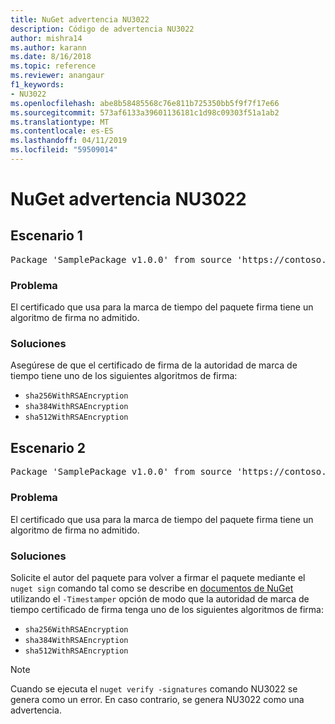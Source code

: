 ```yaml
---
title: NuGet advertencia NU3022
description: Código de advertencia NU3022
author: mishra14
ms.author: karann
ms.date: 8/16/2018
ms.topic: reference
ms.reviewer: anangaur
f1_keywords:
- NU3022
ms.openlocfilehash: abe8b58485568c76e811b725350bb5f9f7f17e66
ms.sourcegitcommit: 573af6133a39601136181c1d98c09303f51a1ab2
ms.translationtype: MT
ms.contentlocale: es-ES
ms.lasthandoff: 04/11/2019
ms.locfileid: "59509014"
---
```

# <a name="nuget-warning-nu3022"></a>NuGet advertencia NU3022

## <a name="scenario-1"></a>Escenario 1

<pre>Package 'SamplePackage v1.0.0' from source 'https://contoso.com/index.json': The primary signature's timestamp certificate has an unsupported signature algorithm.</pre>

### <a name="issue"></a>Problema

El certificado que usa para la marca de tiempo del paquete firma tiene un algoritmo de firma no admitido.


### <a name="solution"></a>Soluciones

Asegúrese de que el certificado de firma de la autoridad de marca de tiempo tiene uno de los siguientes algoritmos de firma: 
* `sha256WithRSAEncryption`
* `sha384WithRSAEncryption`
* `sha512WithRSAEncryption`



## <a name="scenario-2"></a>Escenario 2

<pre>Package 'SamplePackage v1.0.0' from source 'https://contoso.com/index.json': The timestamp certificate has an unsupported signature algorithm (SHA1). The following algorithms are supported: SHA256RSA, SHA384RSA, SHA512RSA.</pre>

### <a name="issue"></a>Problema

El certificado que usa para la marca de tiempo del paquete firma tiene un algoritmo de firma no admitido.


### <a name="solution"></a>Soluciones

Solicite el autor del paquete para volver a firmar el paquete mediante el `nuget sign` comando tal como se describe en [documentos de NuGet](https://docs.microsoft.com/en-us/nuget/create-packages/sign-a-package) utilizando el `-Timestamper` opción de modo que la autoridad de marca de tiempo certificado de firma tenga uno de los siguientes algoritmos de firma:
* `sha256WithRSAEncryption`
* `sha384WithRSAEncryption`
* `sha512WithRSAEncryption`


> [!Note]
> Cuando se ejecuta el `nuget verify -signatures` comando NU3022 se genera como un error. En caso contrario, se genera NU3022 como una advertencia.